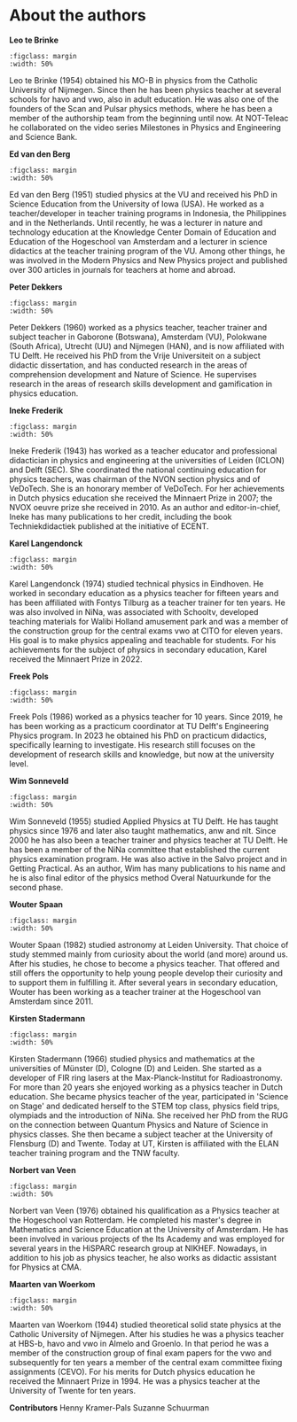 # About the authors

**Leo te Brinke**

```{figure} authors/auth_Leo.jpg
:figclass: margin
:width: 50%
```

Leo te Brinke (1954) obtained his MO-B in physics from the Catholic University of Nijmegen. Since then he has been physics teacher at several schools for havo and vwo, also in adult education. He was also one of the founders of the Scan and Pulsar physics methods, where he has been a member of the authorship team from the beginning until now. At NOT-Teleac he collaborated on the video series Milestones in Physics and Engineering and Science Bank.


**Ed van den Berg** 

```{figure} authors/auth_Ed.jpg
:figclass: margin
:width: 50%
```

Ed van den Berg (1951) studied physics at the VU and received his PhD in Science Education from the University of Iowa (USA). He worked as a teacher/developer in teacher training programs in Indonesia, the Philippines and in the Netherlands. Until recently, he was a lecturer in nature and technology education at the Knowledge Center Domain of Education and Education of the Hogeschool van Amsterdam and a lecturer in science didactics at the teacher training program of the VU. Among other things, he was involved in the Modern Physics and New Physics project and published over 300 articles in journals for teachers at home and abroad.




**Peter Dekkers**

```{figure} authors/auth_Peter.jpg
:figclass: margin
:width: 50%
```

Peter Dekkers (1960) worked as a physics teacher, teacher trainer and subject teacher in Gaborone (Botswana), Amsterdam (VU), Polokwane (South Africa), Utrecht (UU) and Nijmegen (HAN), and is now affiliated with TU Delft. He received his PhD from the Vrije Universiteit on a subject didactic dissertation, and has conducted research in the areas of comprehension development and Nature of Science. He supervises research in the areas of research skills development and gamification in physics education.


**Ineke Frederik**

```{figure} authors/auth_Ineke.jpg
:figclass: margin
:width: 50%
```

Ineke Frederik (1943) has worked as a teacher educator and professional didactician in physics and engineering at the universities of Leiden (ICLON) and Delft (SEC). She coordinated the national continuing education for physics teachers, was chairman of the NVON section physics and of VeDoTech. She is an honorary member of VeDoTech. For her achievements in Dutch physics education she received the Minnaert Prize in 2007; the NVOX oeuvre prize she received in 2010. As an author and editor-in-chief, Ineke has many publications to her credit, including the book Techniekdidactiek published at the initiative of ECENT.


**Karel Langendonck**

```{figure} authors/auth_Karel.jpg
:figclass: margin
:width: 50%
```

Karel Langendonck (1974) studied technical physics in Eindhoven. He worked in secondary education as a physics teacher for fifteen years and has been affiliated with Fontys Tilburg as a teacher trainer for ten years. He was also involved in NiNa, was associated with Schooltv, developed teaching materials for Walibi Holland amusement park and was a member of the construction group for the central exams vwo at CITO for eleven years. His goal is to make physics appealing and teachable for students. For his achievements for the subject of physics in secondary education, Karel received the Minnaert Prize in 2022.


**Freek Pols**

```{figure} authors/auth_Freek.jpg
:figclass: margin
:width: 50%
```

Freek Pols (1986) worked as a physics teacher for 10 years. Since 2019, he has been working as a practicum coordinator at TU Delft's Engineering Physics program. In 2023 he obtained his PhD on practicum didactics, specifically learning to investigate. His research still focuses on the development of research skills and knowledge, but now at the university level. 


**Wim Sonneveld** 

```{figure} authors/auth_Wim.jpg
:figclass: margin
:width: 50%
```

Wim Sonneveld (1955) studied Applied Physics at TU Delft. He has taught physics since 1976 and later also taught mathematics, anw and nlt. Since 2000 he has also been a teacher trainer and physics teacher at TU Delft. He has been a member of the NiNa committee that established the current physics examination program. He was also active in the Salvo project and in Getting Practical. As an author, Wim has many publications to his name and he is also final editor of the physics method Overal Natuurkunde for the second phase.


**Wouter Spaan** 

```{figure} authors/auth_Wouter.jpg
:figclass: margin
:width: 50%
```

Wouter Spaan (1982) studied astronomy at Leiden University. That choice of study stemmed mainly from curiosity about the world (and more) around us. After his studies, he chose to become a physics teacher. That offered and still offers the opportunity to help young people develop their curiosity and to support them in fulfilling it. After several years in secondary education, Wouter has been working as a teacher trainer at the Hogeschool van Amsterdam since 2011.


**Kirsten Stadermann**

```{figure} authors/auth_Kirsten.jpg
:figclass: margin
:width: 50%
```

Kirsten Stadermann (1966) studied physics and mathematics at the universities of Münster (D), Cologne (D) and Leiden. She started as a developer of FIR ring lasers at the Max-Planck-Institut for Radioastronomy. For more than 20 years she enjoyed working as a physics teacher in Dutch education. She became physics teacher of the year, participated in 'Science on Stage' and dedicated herself to the STEM top class, physics field trips, olympiads and the introduction of NiNa. She received her PhD from the RUG on the connection between Quantum Physics and Nature of Science in physics classes. She then became a subject teacher at the University of Flensburg (D) and Twente. Today at UT, Kirsten is affiliated with the ELAN teacher training program and the TNW faculty. 


**Norbert van Veen**

```{figure} authors/auth_Norbert.jpg
:figclass: margin
:width: 50%
```

Norbert van Veen (1976) obtained his qualification as a Physics teacher at the Hogeschool van Rotterdam. He completed his master's degree in Mathematics and Science Education at the University of Amsterdam. He has been involved in various projects of the Its Academy and was employed for several years in the HiSPARC research group at NIKHEF. Nowadays, in addition to his job as physics teacher, he also works as didactic assistant for Physics at CMA.


**Maarten van Woerkom**

```{figure} authors/auth_Maarten.jpg
:figclass: margin
:width: 50%
```

Maarten van Woerkom (1944) studied theoretical solid state physics at the Catholic University of Nijmegen. After his studies he was a physics teacher at HBS-b, havo and vwo in Almelo and Groenlo. In that period he was a member of the construction group of final exam papers for the vwo and subsequently for ten years a member of the central exam committee fixing assignments (CEVO). For his merits for Dutch physics education he received the Minnaert Prize in 1994. He was a physics teacher at the University of Twente for ten years.


**Contributors**
Henny Kramer-Pals
Suzanne Schuurman
    